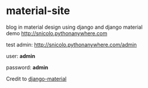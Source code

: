 # material-site
blog in material design using django and django material
</br>
demo http://snicolo.pythonanywhere.com


test admin:
http://snicolo.pythonanywhere.com/admin

<p>user: <b>admin</b></p> 
<p>password: <b>admin</b></p>


Credit to <a href="https://github.com/viewflow/django-material">django-material</a> 
